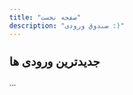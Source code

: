 ```yaml
---
title: "صفحه نخست"
description: "صندوق ورودی :)"
---
```



<div>

<IntroPost />

</div>

## جدیدترین ورودی ها

...<PostArchives />
